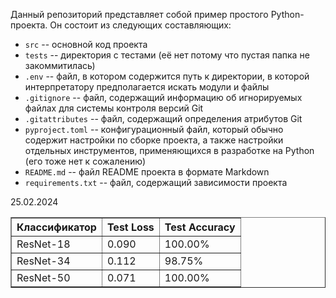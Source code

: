 Данный репозиторий представляет собой пример простого Python-проекта. Он состоит из следующих составляющих:

* `src` -- основной код проекта  
* `tests` -- директория с тестами (её нет потому что пустая папка не закоммитилась)
* `.env` -- файл, в котором содержится путь к директории, в которой интерпретатору предполагается искать модули и файлы
* `.gitignore` -- файл, содержащий информацию об игнорируемых файлах для системы контроля версий Git
* `.gitattributes` -- файл, содержащий определения атрибутов Git
* `pyproject.toml` -- конфигурационный файл, который обычно содержит настройки по сборке проекта, а также настройки отдельных инструментов, применяющихся в разработке на Python (его тоже нет к сожалению)
* `README.md` -- файл README проекта в формате Markdown
* `requirements.txt` -- файл, содержащий зависимости проекта

25.02.2024
<table border="1">
        <tr>
            <th>Классификатор</th>
            <th>Test Loss</th>
            <th>Test Accuracy</th>
        </tr>
        <tr>
            <td>ResNet-18</td>
            <td>0.090</td>
            <td>100.00%</td>
        </tr>
        <tr>
            <td>ResNet-34</td>
            <td>0.112</td>
            <td>98.75%</td>
        </tr>
        <tr>
            <td>ResNet-50</td>
            <td>0.071</td>
            <td>100.00%</td>
        </tr>
    </table>

